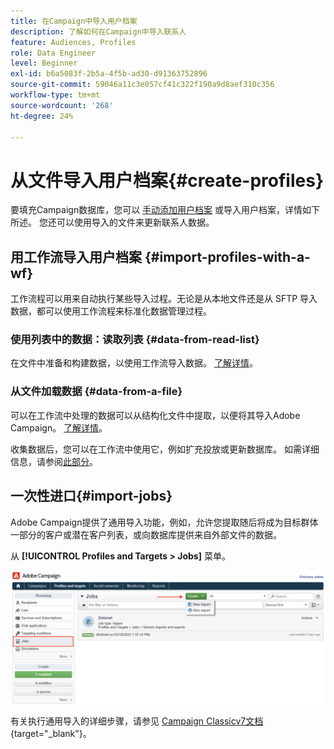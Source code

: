```yaml
---
title: 在Campaign中导入用户档案
description: 了解如何在Campaign中导入联系人
feature: Audiences, Profiles
role: Data Engineer
level: Beginner
exl-id: b6a5083f-2b5a-4f5b-ad30-d91363752896
source-git-commit: 59046a11c3e057cf41c322f190a9d8aef310c356
workflow-type: tm+mt
source-wordcount: '268'
ht-degree: 24%

---
```


# 从文件导入用户档案{#create-profiles}

要填充Campaign数据库，您可以 [手动添加用户档案](create-profiles.md) 或导入用户档案，详情如下所述。 您还可以使用导入的文件来更新联系人数据。

## 用工作流导入用户档案 {#import-profiles-with-a-wf}

工作流程可以用来自动执行某些导入过程。无论是从本地文件还是从 SFTP 导入数据，都可以使用工作流程来标准化数据管理过程。

### 使用列表中的数据：读取列表 {#data-from-read-list}

在文件中准备和构建数据，以使用工作流导入数据。 [了解详情](https://experienceleague.adobe.com/docs/campaign/automation/workflows/wf-activities/targeting-activities/read-list.html)。

### 从文件加载数据 {#data-from-a-file}

可以在工作流中处理的数据可以从结构化文件中提取，以便将其导入Adobe Campaign。 [了解详情](https://experienceleague.adobe.com/docs/campaign/automation/workflows/wf-activities/action-activities/data-loading--file-.html)。

收集数据后，您可以在工作流中使用它，例如扩充投放或更新数据库。 如需详细信息，请参阅[此部分](https://experienceleague.adobe.com/docs/campaign/automation/workflows/introduction/use-workflow-data.html)。

## 一次性进口{#import-jobs}

Adobe Campaign提供了通用导入功能，例如，允许您提取随后将成为目标群体一部分的客户或潜在客户列表，或向数据库提供来自外部文件的数据。

从 **[!UICONTROL Profiles and Targets > Jobs]** 菜单。

![](assets/new-import-job.png)

有关执行通用导入的详细步骤，请参见 [Campaign Classicv7文档](https://experienceleague.adobe.com/docs/campaign-classic/using/getting-started/importing-and-exporting-data/generic-imports-exports/about-generic-imports-exports.html?lang=zh-Hans){target=&quot;_blank&quot;}。

